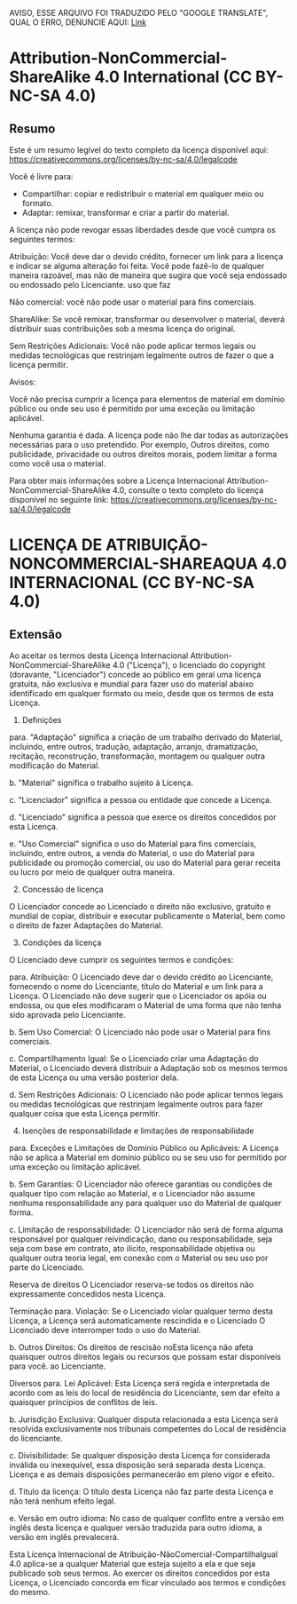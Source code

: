 AVISO, ESSE ARQUIVO FOI TRADUZIDO PELO "GOOGLE TRANSLATE", QUAL O ERRO, DENUNCIE AQUI: [Link](https://github.com/14wual/vkm/pulls)

# Attribution-NonCommercial-ShareAlike 4.0 International (CC BY-NC-SA 4.0)

## Resumo

Este é um resumo legível do texto completo da licença disponível aqui:
https://creativecommons.org/licenses/by-nc-sa/4.0/legalcode

Você é livre para:

- Compartilhar: copiar e redistribuir o material em qualquer meio ou formato.
- Adaptar: remixar, transformar e criar a partir do material.

A licença não pode revogar essas liberdades desde que você cumpra os seguintes termos:

Atribuição: Você deve dar o devido crédito, fornecer um link para a licença e indicar se alguma alteração foi feita.
Você pode fazê-lo de qualquer maneira razoável, mas não de maneira que sugira que você seja endossado ou endossado pelo Licenciante.
uso que faz

Não comercial: você não pode usar o material para fins comerciais.

ShareAlike: Se você remixar, transformar ou desenvolver o material, deverá distribuir suas contribuições sob a mesma licença do
original.

Sem Restrições Adicionais: Você não pode aplicar termos legais ou medidas tecnológicas que restrinjam legalmente outros de fazer
o que a licença permitir.

Avisos:

Você não precisa cumprir a licença para elementos de material em domínio público ou onde seu uso é permitido por uma exceção
ou limitação aplicável.

Nenhuma garantia é dada. A licença pode não lhe dar todas as autorizações necessárias para o uso pretendido. Por exemplo,
Outros direitos, como publicidade, privacidade ou outros direitos morais, podem limitar a forma como você usa o material.

Para obter mais informações sobre a Licença Internacional Attribution-NonCommercial-ShareAlike 4.0, consulte o texto completo do
licença disponível no seguinte link: https://creativecommons.org/licenses/by-nc-sa/4.0/legalcode

# LICENÇA DE ATRIBUIÇÃO-NONCOMMERCIAL-SHAREAQUA 4.0 INTERNACIONAL (CC BY-NC-SA 4.0)

## Extensão

Ao aceitar os termos desta Licença Internacional Attribution-NonCommercial-ShareAlike 4.0 ("Licença"), o licenciado do
copyright (doravante, "Licenciador") concede ao público em geral uma licença gratuita, não exclusiva e mundial para
fazer uso do material abaixo identificado em qualquer formato ou meio, desde que os termos de
esta Licença.

1. Definições

para. "Adaptação" significa a criação de um trabalho derivado do Material, incluindo, entre outros, tradução, adaptação,
arranjo, dramatização, recitação, reconstrução, transformação, montagem ou qualquer outra modificação do Material.

b. "Material" significa o trabalho sujeito à Licença.

c. "Licenciador" significa a pessoa ou entidade que concede a Licença.

d. "Licenciado" significa a pessoa que exerce os direitos concedidos por esta Licença.

e. "Uso Comercial" significa o uso do Material para fins comerciais, incluindo, entre outros, a venda do Material, o uso
do Material para publicidade ou promoção comercial, ou uso do Material para gerar receita ou lucro por meio de qualquer
outra maneira.

2. Concessão de licença

O Licenciador concede ao Licenciado o direito não exclusivo, gratuito e mundial de copiar, distribuir e executar publicamente
o Material, bem como o direito de fazer Adaptações do Material.

3. Condições da licença

O Licenciado deve cumprir os seguintes termos e condições:

para. Atribuição: O Licenciado deve dar o devido crédito ao Licenciante, fornecendo o nome do Licenciante, título
do Material e um link para a Licença. O Licenciado não deve sugerir que o Licenciador os apóia ou endossa, ou que eles modificaram
o Material de uma forma que não tenha sido aprovada pelo Licenciante.

b. Sem Uso Comercial: O Licenciado não pode usar o Material para fins comerciais.

c. Compartilhamento Igual: Se o Licenciado criar uma Adaptação do Material, o Licenciado deverá distribuir a Adaptação sob os mesmos termos de
esta Licença ou uma versão posterior dela.

d. Sem Restrições Adicionais: O Licenciado não pode aplicar termos legais ou medidas tecnológicas que restrinjam legalmente
outros para fazer qualquer coisa que esta Licença permitir.

4. Isenções de responsabilidade e limitações de responsabilidade

para. Exceções e Limitações de Domínio Público ou Aplicáveis: A Licença não se aplica a Material em domínio público ou se seu uso for
permitido por uma exceção ou limitação aplicável.

b. Sem Garantias: O Licenciador não oferece garantias ou condições de qualquer tipo com relação ao Material, e o Licenciador não assume nenhuma responsabilidade
any para qualquer uso do Material de qualquer forma.

c. Limitação de responsabilidade: O Licenciador não será de forma alguma responsável por qualquer reivindicação, dano ou responsabilidade, seja
seja com base em contrato, ato ilícito, responsabilidade objetiva ou qualquer outra teoria legal, em conexão com o Material ou seu uso por
parte do Licenciado.

Reserva de direitos
O Licenciador reserva-se todos os direitos não expressamente concedidos nesta Licença.

Terminação
para. Violação: Se o Licenciado violar qualquer termo desta Licença, a Licença será automaticamente rescindida e o Licenciado
O Licenciado deve interromper todo o uso do Material.

b. Outros Direitos: Os direitos de rescisão noEsta licença não afeta quaisquer outros direitos legais ou recursos que possam estar disponíveis para você.
ao Licenciante.

Diversos
para. Lei Aplicável: Esta Licença será regida e interpretada de acordo com as leis do local de residência do Licenciante, sem dar efeito
a quaisquer princípios de conflitos de leis.

b. Jurisdição Exclusiva: Qualquer disputa relacionada a esta Licença será resolvida exclusivamente nos tribunais competentes do
Local de residência do licenciante.

c. Divisibilidade: Se qualquer disposição desta Licença for considerada inválida ou inexequível, essa disposição será separada desta Licença.
Licença e as demais disposições permanecerão em pleno vigor e efeito.

d. Título da licença: O título desta Licença não faz parte desta Licença e não terá nenhum efeito legal.

e. Versão em outro idioma: No caso de qualquer conflito entre a versão em inglês desta licença e qualquer versão traduzida
para outro idioma, a versão em inglês prevalecerá.

Esta Licença Internacional de Atribuição-NãoComercial-CompartilhaIgual 4.0 aplica-se a qualquer Material que esteja sujeito a ela e que seja
publicado sob seus termos. Ao exercer os direitos concedidos por esta Licença, o Licenciado concorda em ficar vinculado aos
termos e condições do mesmo.